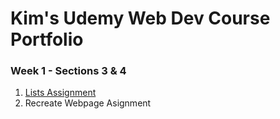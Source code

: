 <!DOCTYPE html>
<html>
    <head>
        <title>Kim's Udemy Web Dev Course Portfolio</title>
    </head>
    <body>
        <h1>Kim's Udemy Web Dev Course Portfolio</h1>
        <h3>Week 1 - Sections 3 & 4</h3>
        <ol>
            <li><a href="./week-1/Lists-Assignment.html">Lists Assignment</a></li>
            <li><a href="./week-1/Lists-Assignment.html"></a>Recreate Webpage Asignment</li>
        </ol>
    </body>
</html>